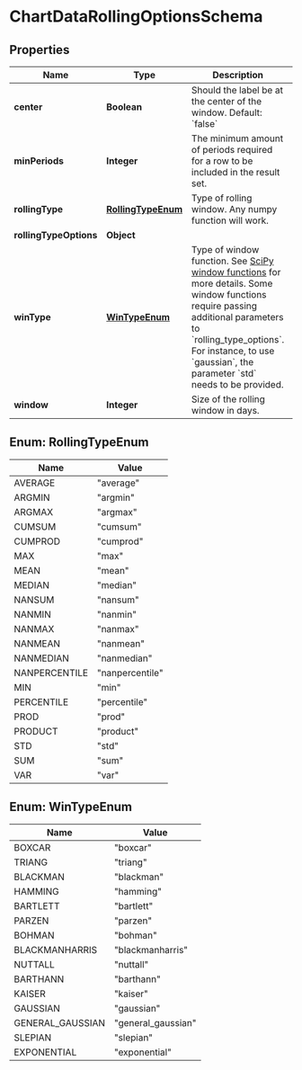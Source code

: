 # ChartDataRollingOptionsSchema

## Properties
Name | Type | Description | Notes
------------ | ------------- | ------------- | -------------
**center** | **Boolean** | Should the label be at the center of the window. Default: &#x60;false&#x60; |  [optional]
**minPeriods** | **Integer** | The minimum amount of periods required for a row to be included in the result set. |  [optional]
**rollingType** | [**RollingTypeEnum**](#RollingTypeEnum) | Type of rolling window. Any numpy function will work. | 
**rollingTypeOptions** | **Object** |  |  [optional]
**winType** | [**WinTypeEnum**](#WinTypeEnum) | Type of window function. See [SciPy window functions](https://docs.scipy.org/doc/scipy/reference/signal.windows.html#module-scipy.signal.windows) for more details. Some window functions require passing additional parameters to &#x60;rolling_type_options&#x60;. For instance, to use &#x60;gaussian&#x60;, the parameter &#x60;std&#x60; needs to be provided. |  [optional]
**window** | **Integer** | Size of the rolling window in days. | 

<a name="RollingTypeEnum"></a>
## Enum: RollingTypeEnum
Name | Value
---- | -----
AVERAGE | &quot;average&quot;
ARGMIN | &quot;argmin&quot;
ARGMAX | &quot;argmax&quot;
CUMSUM | &quot;cumsum&quot;
CUMPROD | &quot;cumprod&quot;
MAX | &quot;max&quot;
MEAN | &quot;mean&quot;
MEDIAN | &quot;median&quot;
NANSUM | &quot;nansum&quot;
NANMIN | &quot;nanmin&quot;
NANMAX | &quot;nanmax&quot;
NANMEAN | &quot;nanmean&quot;
NANMEDIAN | &quot;nanmedian&quot;
NANPERCENTILE | &quot;nanpercentile&quot;
MIN | &quot;min&quot;
PERCENTILE | &quot;percentile&quot;
PROD | &quot;prod&quot;
PRODUCT | &quot;product&quot;
STD | &quot;std&quot;
SUM | &quot;sum&quot;
VAR | &quot;var&quot;

<a name="WinTypeEnum"></a>
## Enum: WinTypeEnum
Name | Value
---- | -----
BOXCAR | &quot;boxcar&quot;
TRIANG | &quot;triang&quot;
BLACKMAN | &quot;blackman&quot;
HAMMING | &quot;hamming&quot;
BARTLETT | &quot;bartlett&quot;
PARZEN | &quot;parzen&quot;
BOHMAN | &quot;bohman&quot;
BLACKMANHARRIS | &quot;blackmanharris&quot;
NUTTALL | &quot;nuttall&quot;
BARTHANN | &quot;barthann&quot;
KAISER | &quot;kaiser&quot;
GAUSSIAN | &quot;gaussian&quot;
GENERAL_GAUSSIAN | &quot;general_gaussian&quot;
SLEPIAN | &quot;slepian&quot;
EXPONENTIAL | &quot;exponential&quot;
